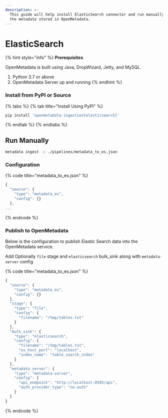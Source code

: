 ```yaml
---
description: >-
  This guide will help install ElasticSearch connector and run manually to index
  the metadata stored in OpenMetadata.
---
```


# ElasticSearch

{% hint style="info" %}
**Prerequisites**

OpenMetadata is built using Java, DropWizard, Jetty, and MySQL.

1. Python 3.7 or above
2. OpenMetadata Server up and running
{% endhint %}

### Install from PyPI or Source

{% tabs %}
{% tab title="Install Using PyPI" %}
```bash
pip install 'openmetadata-ingestion[elasticsearch]'
```
{% endtab %}
{% endtabs %}

## Run Manually

```bash
metadata ingest -c ./pipelines/metadata_to_es.json
```

### Configuration

{% code title="metadata_to_es.json" %}
```javascript
{
  "source": {
    "type": "metadata_es",
    "config": {}
  },
...
```
{% endcode %}

### Publish to OpenMetadata

Below is the configuration to publish Elastic Search data into the OpenMetadata service.

Add Optionally `file` stage and `elasticsearch` bulk_sink along with `metadata-server` config

{% code title="metadata_to_es.json" %}
```javascript
{
  "source": {
    "type": "metadata_es",
    "config": {}
  },
  "stage": {
    "type": "file",
    "config": {
      "filename": "/tmp/tables.txt"
    }
  },
  "bulk_sink": {
    "type": "elasticsearch",
    "config": {
      "filename": "/tmp/tables.txt",
      "es_host_port": "localhost",
      "index_name": "table_search_index"
    }
  },
  "metadata_server": {
    "type": "metadata-server",
    "config": {
      "api_endpoint": "http://localhost:8585/api",
      "auth_provider_type": "no-auth"
    }
  }
}

```
{% endcode %}
